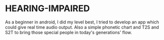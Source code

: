 # HEARING-IMPAIRED
As a beginner in android, I did my level best, I tried to develop an app which could give real time audio output. Also a simple phonetic chart and T2S and S2T to bring those special people in today's generations' flow. 
